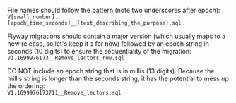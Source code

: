 File names should follow the pattern (note two underscores after epoch): \
` V[small_number].[epoch_time_seconds]__[text_describing_the_purpose].sql `

Flyway migrations should contain a major version (which usually maps to a new release, so let's keep it `1` for now) followed by an epoch string in seconds (10 digits) to ensure the sequentiality of the migration: \
` V1.1699976173__Remove_lectors_row.sql `

DO NOT include an epoch string that is in millis (13 digits). Because the millis string is longer than the seconds string, it has the potential to mess up the ordering: \
` V1.1699976173711__Remove_lectors.sql `
